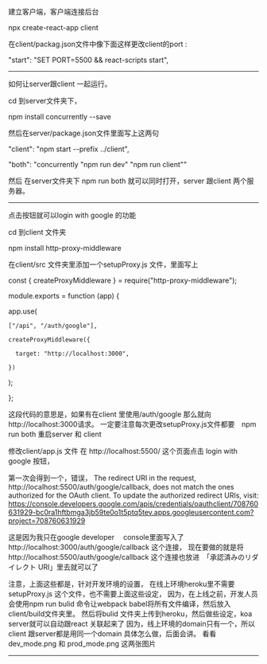 建立客户端，客户端连接后台


npx create-react-app client

在client/packag.json文件中像下面这样更改client的port :

"start": "SET PORT=5500 && react-scripts start",

----------------------------------------------------------

如何让server跟client 一起运行。

cd 到server文件夹下，

npm install concurrently --save

然后在server/package.json文件里面写上这两句

"client": "npm start --prefix ../client",

"both": "concurrently \"npm run dev\" \"npm run client\""


然后 在server文件夹下 npm run both 就可以同时打开，server 跟client 两个服务器。

--------------------------------------------------------------
点击按钮就可以login with google 的功能



cd 到client 文件夹

npm install http-proxy-middleware

在client/src 文件夹里添加一个setupProxy.js 文件，里面写上

const { createProxyMiddleware } = require("http-proxy-middleware");

module.exports = function (app) {

  app.use(
  
    ["/api", "/auth/google"],
    
    createProxyMiddleware({
    
      target: "http://localhost:3000",
      
    })
    
  );
  
};

这段代码的意思是，如果有在client 里使用/auth/google 那么就向http://localhost:3000请求。
一定要注意每次更改setupProxy.js文件都要　npm run both 重启server 和 client

修改client/app.js 文件
在 http://localhost:5500/ 这个页面点击 login with google 按钮，

第一次会得到一个，错误，
The redirect URI in the request, http://localhost:5500/auth/google/callback, does not match the ones authorized for the OAuth client. To update the authorized redirect URIs, visit: https://console.developers.google.com/apis/credentials/oauthclient/708760631929-bc0ra1hftbmga3jb59te0o1t5ptq5tev.apps.googleusercontent.com?project=708760631929

这是因为我只在google developer　 console里面写入了
http://localhost:3000/auth/google/callback 这个连接，
现在要做的就是将
http://localhost:5500/auth/google/callback
这个连接也放进　「承認済みのリダイレクト URI」里去就可以了


注意，上面这些都是，针对开发环境的设置，
在线上环境heroku里不需要setupProxy.js 这个文件，也不需要上面这些设定，
因为，在上线之前，开发人员会使用npm run bulid
命令让webpack babel将所有文件编译，然后放入client/build文件夹里。
然后将bulid 文件夹上传到heroku，然后做些设定，koa server就可以自动跟react
关联起来了
因为，线上环境的domain只有一个，所以client 跟server都是用同一个domain
具体怎么做，后面会讲。
看看dev_mode.png 和 prod_mode.png 这两张图片

-------------------------------------------------------------





